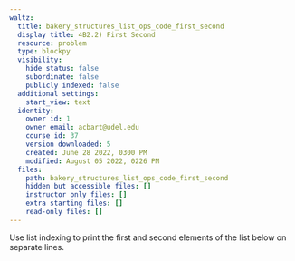 ```yaml
---
waltz:
  title: bakery_structures_list_ops_code_first_second
  display title: 4B2.2) First Second
  resource: problem
  type: blockpy
  visibility:
    hide status: false
    subordinate: false
    publicly indexed: false
  additional settings:
    start_view: text
  identity:
    owner id: 1
    owner email: acbart@udel.edu
    course id: 37
    version downloaded: 5
    created: June 28 2022, 0300 PM
    modified: August 05 2022, 0226 PM
  files:
    path: bakery_structures_list_ops_code_first_second
    hidden but accessible files: []
    instructor only files: []
    extra starting files: []
    read-only files: []
---
```

Use list indexing to print the first and second elements of the list below on separate lines.